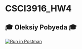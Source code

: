 # CSCI3916_HW4

## 🎓 Oleksiy Pobyeda 🎓

[![Run in Postman](https://run.pstmn.io/button.svg)](https://app.getpostman.com/run-collection/0b32fa89106f35e9dea5)